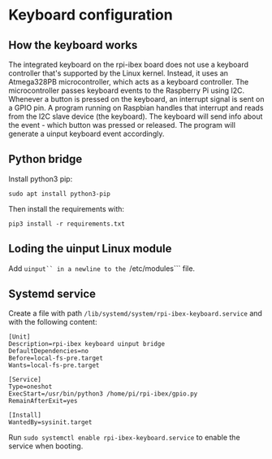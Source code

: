 # Keyboard configuration
## How the keyboard works

The integrated keyboard on the rpi-ibex board does not use a keyboard controller that's supported by the Linux kernel. Instead, it uses an Atmega328PB microcontroller, which acts as a keyboard controller. The microcontroller passes keyboard events to the Raspberry Pi using I2C. Whenever a button is pressed on the keyboard, an interrupt signal is sent on a GPIO pin. A program running on Raspbian handles that interrupt and reads from the I2C slave device (the keyboard). The keyboard will send info about the event - which button was pressed or released. The program will generate a uinput keyboard event accordingly.

## Python bridge

Install python3 pip:

```
sudo apt install python3-pip
```

Then install the requirements with:

```
pip3 install -r requirements.txt
```

## Loding the uinput Linux module

Add ```uinput`` in a newline to the ```/etc/modules``` file.

## Systemd service

Create a file with path ```/lib/systemd/system/rpi-ibex-keyboard.service``` and with the following content:

```
[Unit]
Description=rpi-ibex keyboard uinput bridge
DefaultDependencies=no
Before=local-fs-pre.target
Wants=local-fs-pre.target

[Service]
Type=oneshot
ExecStart=/usr/bin/python3 /home/pi/rpi-ibex/gpio.py
RemainAfterExit=yes

[Install]
WantedBy=sysinit.target
```

Run ```sudo systemctl enable rpi-ibex-keyboard.service``` to enable the service when booting.